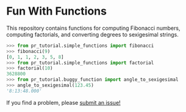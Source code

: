 # Fun With Functions

This repository contains functions for computing Fibonacci numbers, computing factorials, and converting degrees to sexigesimal strings.

```py
>>> from pr_tutorial.simple_functions import fibonacci
>>> fibonacci(9)
[0, 1, 1, 2, 3, 5, 8]
>>> from pr_tutorial.simple_functions import factorial
>>> factorial(10)
3628800
>>> from pr_tutorial.buggy_function import angle_to_sexigesimal
>>> angle_to_sexigesimal(123.45)
'8:13:48.000'
```

If you find a problem, please [submit an issue!](https://github.com/scipy-conference/scipy2024_sprints_first_PR/issues/new)
